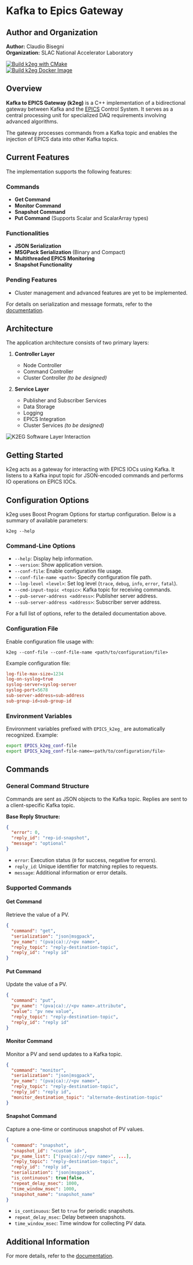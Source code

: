 # Kafka to Epics Gateway
## Author and Organization

**Author:** Claudio Bisegni  
**Organization:** SLAC National Accelerator Laboratory  

[![Build k2eg with CMake](https://github.com/slaclab/k2eg/actions/workflows/build.yml/badge.svg)](https://github.com/slaclab/k2eg/actions/workflows/build.yml)  
[![Build k2eg Docker Image](https://github.com/slaclab/k2eg/actions/workflows/build-docker-image.yml/badge.svg)](https://github.com/slaclab/k2eg/actions/workflows/build-docker-image.yml)  

## Overview

**Kafka to EPICS Gateway (k2eg)** is a C++ implementation of a bidirectional gateway between Kafka and the [EPICS](https://epics.anl.gov) Control System. It serves as a central processing unit for specialized DAQ requirements involving advanced algorithms.  

The gateway processes commands from a Kafka topic and enables the injection of EPICS data into other Kafka topics.

## Current Features

The implementation supports the following features:  

### Commands
- **Get Command**  
- **Monitor Command**  
- **Snapshot Command**  
- **Put Command** (Supports Scalar and ScalarArray types)  

### Functionalities
- **JSON Serialization**  
- **MSGPack Serialization** (Binary and Compact)  
- **Multithreaded EPICS Monitoring**  
- **Snapshot Functionality**  

### Pending Features
- Cluster management and advanced features are yet to be implemented.  

For details on serialization and message formats, refer to the [documentation](doc/message-format.md).

## Architecture

The application architecture consists of two primary layers:  

1. **Controller Layer**  
    - Node Controller  
    - Command Controller  
    - Cluster Controller *(to be designed)*  

2. **Service Layer**  
    - Publisher and Subscriber Services  
    - Data Storage  
    - Logging  
    - EPICS Integration  
    - Cluster Services *(to be designed)*  

![K2EG Software Layer Interaction](doc/image/scheme.png)

## Getting Started

k2eg acts as a gateway for interacting with EPICS IOCs using Kafka. It listens to a Kafka input topic for JSON-encoded commands and performs IO operations on EPICS IOCs.

## Configuration Options

k2eg uses Boost Program Options for startup configuration. Below is a summary of available parameters:  

```console
k2eg --help
```

### Command-Line Options

- `--help`: Display help information.  
- `--version`: Show application version.  
- `--conf-file`: Enable configuration file usage.  
- `--conf-file-name <path>`: Specify configuration file path.  
- `--log-level <level>`: Set log level (`trace`, `debug`, `info`, `error`, `fatal`).  
- `--cmd-input-topic <topic>`: Kafka topic for receiving commands.  
- `--pub-server-address <address>`: Publisher server address.  
- `--sub-server-address <address>`: Subscriber server address.  

For a full list of options, refer to the detailed documentation above.

### Configuration File

Enable configuration file usage with:  
```console
k2eg --conf-file --conf-file-name <path/to/configuration/file>
```

Example configuration file:  
```conf
log-file-max-size=1234
log-on-syslog=true
syslog-server=syslog-server
syslog-port=5678
sub-server-address=sub-address
sub-group-id=sub-group-id
```

### Environment Variables

Environment variables prefixed with `EPICS_k2eg_` are automatically recognized. Example:  
```bash
export EPICS_k2eg_conf-file
export EPICS_k2eg_conf-file-name=<path/to/configuration/file>
```

## Commands

### General Command Structure

Commands are sent as JSON objects to the Kafka topic. Replies are sent to a client-specific Kafka topic.  

**Base Reply Structure:**  
```json
{
  "error": 0,
  "reply_id": "rep-id-snapshot",
  "message": "optional"
}
```

- `error`: Execution status (`0` for success, negative for errors).  
- `reply_id`: Unique identifier for matching replies to requests.  
- `message`: Additional information or error details.

### Supported Commands

#### Get Command
Retrieve the value of a PV.  
```json
{
  "command": "get",
  "serialization": "json|msgpack",
  "pv_name": "(pva|ca)://<pv name>",
  "reply_topic": "reply-destination-topic",
  "reply_id": "reply id"
}
```

#### Put Command
Update the value of a PV.  
```json
{
  "command": "put",
  "pv_name": "(pva|ca)://<pv name>.attribute",
  "value": "pv new value",
  "reply_topic": "reply-destination-topic",
  "reply_id": "reply id"
}
```

#### Monitor Command
Monitor a PV and send updates to a Kafka topic.  
```json
{
  "command": "monitor",
  "serialization": "json|msgpack",
  "pv_name": "(pva|ca)://<pv name>",
  "reply_topic": "reply-destination-topic",
  "reply_id": "reply id",
  "monitor_destination_topic": "alternate-destination-topic"
}
```

#### Snapshot Command
Capture a one-time or continuous snapshot of PV values.  
```json
{
  "command": "snapshot",
  "snapshot_id": "<custom id>",
  "pv_name_list": ["(pva|ca)://<pv name>", ...],
  "reply_topic": "reply-destination-topic",
  "reply_id": "reply id",
  "serialization": "json|msgpack",
  "is_continuous": true|false,
  "repeat_delay_msec": 1000,
  "time_window_msec": 1000,
  "snapshot_name": "snapshot_name"
}
```

- `is_continuous`: Set to `true` for periodic snapshots.  
- `repeat_delay_msec`: Delay between snapshots.  
- `time_window_msec`: Time window for collecting PV data.  

## Additional Information

For more details, refer to the [documentation](doc/message-format.md).  
